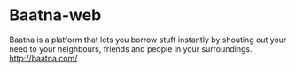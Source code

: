 # Baatna-web
Baatna is a platform that lets you borrow stuff instantly by shouting out your need to your neighbours, friends and people in your surroundings. http://baatna.com/
